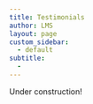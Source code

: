 ```yaml
---
title: Testimonials
author: LMS
layout: page
custom_sidebar:
  - default
subtitle:
  - 
---
```

Under construction!